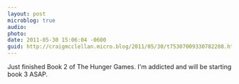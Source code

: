 ```yaml
---
layout: post
microblog: true
audio: 
photo: 
date: 2011-05-30 15:06:04 -0600
guid: http://craigmcclellan.micro.blog/2011/05/30/t75307009330782208.html
---
```

Just finished Book 2 of The Hunger Games.  I'm addicted and will be starting book 3 ASAP.
